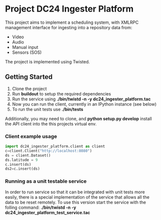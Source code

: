 # Project DC24 Ingester Platform

This project aims to implement a scheduling system, with XMLRPC management interface for ingesting into a repository data from:
* Video
* Audio
* Manual input
* Sensors (SOS)

The project is implemented using Twisted.

## Getting Started

1. Clone the project
2. Run **buildout** to setup the required dependencies
3. Run the service using **./bin/twistd -n -y dc24_ingester_platform.tac**
4. Now you can run the client, currently in an IPython instance (see below)
5. To run the unit tests use **./bin/tests**

Additionally, you may need to clone, and **python setup.py develop** install
the API client into the this projects virtual env.

### Client example usage

```python
import dc24_ingester_platform.client as client
c=client.Client("http://localhost:8080")
ds = client.Dataset()
ds.latitude = 9
c.insert(ds)
ds2=c.insert(ds)
```

### Running as a unit testable service

In order to run service so that it can be integrated with unit tests more easily, there is a special
implementation of the service that allows all the data to be reset remotely. To use this version start
the service with the folling command: **./bin/twistd -n -y dc24_ingester_platform_test_service.tac**
